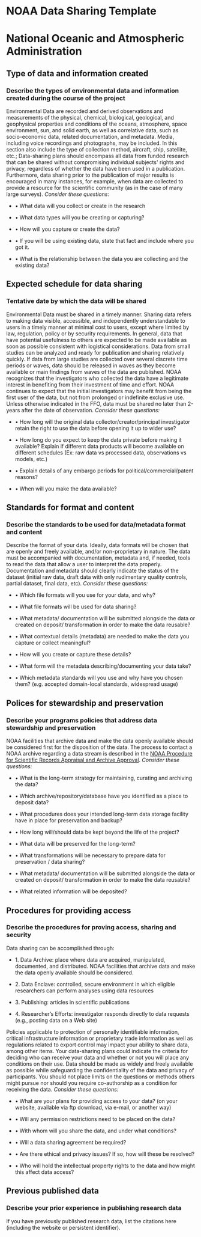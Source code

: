 NOAA Data Sharing Template
==========================

National Oceanic and Atmospheric Administration
===============================================

Type of data and information created
------------------------------------

### Describe the types of environmental data and information created during the course of the project

Environmental Data are recorded and derived observations and measurements of the physical, chemical, biological, geological, and geophysical properties and conditions of the oceans, atmosphere, space environment, sun, and solid earth, as well as correlative data, such as socio-economic data, related documentation, and metadata. Media, including voice recordings and photographs, may be included. In this section also include the type of collection method, aircraft, ship, satellite, etc.; Data-sharing plans should encompass all data from funded research that can be shared without compromising individual subjects' rights and privacy, regardless of whether the data have been used in a publication. Furthermore, data sharing prior to the publication of major results is encouraged in many instances, for example, when data are collected to provide a resource for the scientific community (as in the case of many large surveys). *Consider these questions*:

-   • What data will you collect or create in the research

-   • What data types will you be creating or capturing?

-   • How will you capture or create the data?

-   • If you will be using existing data, state that fact and include where you got it.

-   • What is the relationship between the data you are collecting and the existing data?

Expected schedule for data sharing
----------------------------------

### Tentative date by which the data will be shared

Environmental Data must be shared in a timely manner. Sharing data refers to making data visible, accessible, and independently understandable to users in a timely manner at minimal cost to users, except where limited by law, regulation, policy or by security requirements. In general, data that have potential usefulness to others are expected to be made available as soon as possible consistent with logistical considerations. Data from small studies can be analyzed and ready for publication and sharing relatively quickly. If data from large studies are collected over several discrete time periods or waves, data should be released in waves as they become available or main findings from waves of the data are published. NOAA recognizes that the investigators who collected the data have a legitimate interest in benefiting from their investment of time and effort. NOAA continues to expect that the initial investigators may benefit from being the first user of the data, but not from prolonged or indefinite exclusive use. Unless otherwise indicated in the FFO, data must be shared no later than 2-years after the date of observation. *Consider these questions:*

-   • How long will the original data collector/creator/principal investigator retain the right to use the data before opening it up to wider use?

-   • How long do you expect to keep the data private before making it available? Explain if different data products will become available on different schedules (Ex: raw data vs processed data, observations vs models, etc.)

-   • Explain details of any embargo periods for political/commercial/patent reasons?

-   • When will you make the data available?

Standards for format and content
--------------------------------

### Describe the standards to be used for data/metadata format and content

Describe the format of your data. Ideally, data formats will be chosen that are openly and freely available, and/or non-proprietary in nature. The data must be accompanied with documentation, metadata and, if needed, tools to read the data that allow a user to interpret the data properly. Documentation and metadata should clearly indicate the status of the dataset (initial raw data, draft data with only rudimentary quality controls, partial dataset, final data, etc). *Consider these questions:*

-   • Which file formats will you use for your data, and why?

-   • What file formats will be used for data sharing?

-   • What metadata/ documentation will be submitted alongside the data or created on deposit/ transformation in order to make the data reusable?

-   • What contextual details (metadata) are needed to make the data you capture or collect meaningful?

-   • How will you create or capture these details?

-   • What form will the metadata describing/documenting your data take?

-   • Which metadata standards will you use and why have you chosen them? (e.g. accepted domain-local standards, widespread usage)

Polices for stewardship and preservation
----------------------------------------

### Describe your programs policies that address data stewardship and preservation

NOAA facilities that archive data and make the data openly available should be considered first for the disposition of the data. The process to contact a NOAA archive regarding a data stream is described in the [NOAA Procedure for Scientific Records Appraisal and Archive Approval]. *Consider these questions:*

-   • What is the long-term strategy for maintaining, curating and archiving the data?

-   • Which archive/repository/database have you identified as a place to deposit data?

-   • What procedures does your intended long-term data storage facility have in place for preservation and backup?

-   • How long will/should data be kept beyond the life of the project?

-   • What data will be preserved for the long-term?

-   • What transformations will be necessary to prepare data for preservation / data sharing?

-   • What metadata/ documentation will be submitted alongside the data or created on deposit/ transformation in order to make the data reusable?

-   • What related information will be deposited?

Procedures for providing access
-------------------------------

### Describe the procedures for proving access, sharing and security

Data sharing can be accomplished through:

-   1\. Data Archive: place where data are acquired, manipulated, documented, and distributed. NOAA facilities that archive data and make the data openly available should be considered.

-   2\. Data Enclave: controlled, secure environment in which eligible researchers can perform analyses using data resources

-   3\. Publishing: articles in scientific publications

-   4\. Researcher’s Efforts: investigator responds directly to data requests (e.g., posting data on a Web site)

Policies applicable to protection of personally identifiable information, critical infrastructure information or proprietary trade information as well as regulations related to export control may impact your ability to share data, among other items. Your data-sharing plans could indicate the criteria for deciding who can receive your data and whether or not you will place any conditions on their use. Data should be made as widely and freely available as possible while safeguarding the confidentiality of the data and privacy of participants. You should not place limits on the questions or methods others might pursue nor should you require co-authorship as a condition for receiving the data. *Consider these questions:*

-   • What are your plans for providing access to your data? (on your website, available via ftp download, via e-mail, or another way)

-   • Will any permission restrictions need to be placed on the data?

-   • With whom will you share the data, and under what conditions?

-   • Will a data sharing agreement be required?

-   • Are there ethical and privacy issues? If so, how will these be resolved?

-   • Who will hold the intellectual property rights to the data and how might this affect data access?

Previous published data
-----------------------

### Describe your prior experience in publishing research data

If you have previously published research data, list the citations here (including the website or persistent identifier).

  [NOAA Procedure for Scientific Records Appraisal and Archive Approval]: https://www.ngdc.noaa.gov/wiki/images/e/e8/Noaa_Procedure_for_Scientific_Records_Brochure.pdf
